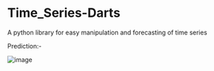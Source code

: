 # Time_Series-Darts
A python library for easy manipulation and forecasting of time series

Prediction:-

![image](https://user-images.githubusercontent.com/98344033/197262443-518af017-48e4-487d-9ad3-bf855f3d20cc.png)

